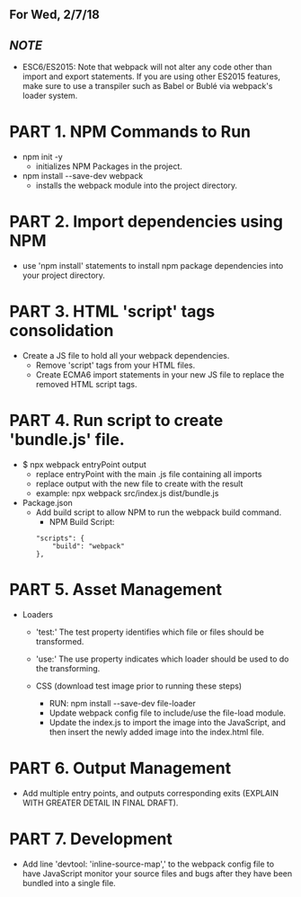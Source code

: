 ## For Wed, 2/7/18
## *_NOTE_*
* ESC6/ES2015: Note that webpack will not alter any code other than import and export statements. If you are using other ES2015 features, make sure to use a transpiler such as Babel or Bublé via webpack's loader system.

# PART 1. NPM Commands to Run
* npm init -y
	* initializes NPM Packages in the project.
* npm install --save-dev webpack
	* installs the webpack module into the project directory.

# PART 2. Import dependencies using NPM
* use 'npm install' statements to install npm package dependencies into your project directory.

# PART 3. HTML 'script' tags consolidation
* Create a JS file to hold all your webpack dependencies.
	* Remove 'script' tags from your HTML files.
	* Create ECMA6 import statements in your new JS file to replace the removed HTML script tags.

# PART 4. Run script to create 'bundle.js' file.
* $ npx webpack entryPoint output
	* replace entryPoint with the main .js file containing all imports
	* replace output with the new file to create with the result
	* example: npx webpack src/index.js dist/bundle.js
* Package.json
	* Add build script to allow NPM to run the webpack build command.
		* NPM Build Script:
		```
		"scripts": {
			"build": "webpack"
		},
		```

# PART 5. Asset Management
* Loaders
	* 'test:' The test property identifies which file or files should be transformed.
	* 'use:' The use property indicates which loader should be used to do the transforming.

	* CSS (download test image prior to running these steps)
		* RUN: npm install --save-dev file-loader
		* Update webpack config file to include/use the file-load module.
		* Update the index.js to import the image into the JavaScript, and then insert the newly added image into the index.html file.

# PART 6. Output Management
* Add multiple entry points, and outputs corresponding exits (EXPLAIN WITH GREATER DETAIL IN FINAL DRAFT).

# PART 7. Development
* Add line 'devtool: 'inline-source-map',' to the webpack config file to have JavaScript monitor your source files and bugs after they have been bundled into a single file.
